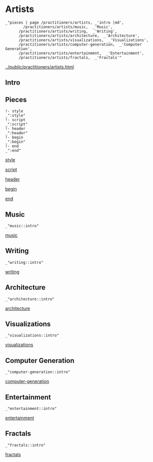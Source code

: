 # Artists

    _"pieces | page /practitioners/artists, _'intro |md',
            /practitioners/artists/music,  _'Music',
          /practitioners/artists/writing,  _'Writing',
          /practitioners/artists/architecture,  _'Architecture',
          /practitioners/artists/visualizations,  _'Visualizations',
          /practitioners/artists/computer-generation,  _'Computer Generation',
          /practitioners/artists/entertainment,  _'Entertainment',
          /practitioners/artists/fractals,  _'Fractals'"

[../public/practitioners/artists.html](# "save:")


## Intro

## Pieces

    !- style
    _":style"
    !- script
    _":script"
    !- header
    _":header"
    !- begin
    _":begin"
    !- end
    _":end"

[style]() 

[script]()

[header]()

[begin]()

[end]()

## Music

    _"music::intro"


[music](pages/practitioners_artists_music.md "load:")

## Writing

    _"writing::intro"


[writing](pages/practitioners_artists_writing.md "load:")

## Architecture

    _"architecture::intro"


[architecture](pages/practitioners_artists_architecture.md "load:")

## Visualizations

    _"visualizations::intro"


[visualizations](pages/practitioners_artists_visualizations.md "load:")

## Computer Generation

    _"computer-generation::intro"


[computer-generation](pages/practitioners_artists_computer-generation.md "load:")

## Entertainment

    _"entertainment::intro"


[entertainment](pages/practitioners_artists_entertainment.md "load:")

## Fractals

    _"fractals::intro"


[fractals](pages/practitioners_artists_fractals.md "load:")